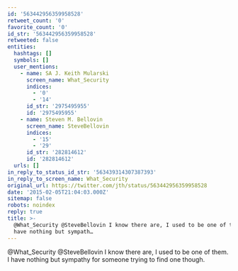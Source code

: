 ```yaml
---
id: '563442956359958528'
retweet_count: '0'
favorite_count: '0'
id_str: '563442956359958528'
retweeted: false
entities:
  hashtags: []
  symbols: []
  user_mentions:
    - name: SA J. Keith Mularski
      screen_name: What_Security
      indices:
        - '0'
        - '14'
      id_str: '2975495955'
      id: '2975495955'
    - name: Steven M. Bellovin
      screen_name: SteveBellovin
      indices:
        - '15'
        - '29'
      id_str: '282814612'
      id: '282814612'
  urls: []
in_reply_to_status_id_str: '563439314307387393'
in_reply_to_screen_name: What_Security
original_url: https://twitter.com/jth/status/563442956359958528
date: '2015-02-05T21:04:03.000Z'
sitemap: false
robots: noindex
reply: true
title: >-
  @What_Security @SteveBellovin I know there are, I used to be one of them. I
  have nothing but sympath…
---
```


@What_Security @SteveBellovin I know there are, I used to be one of them. I have nothing but sympathy for someone trying to find one though.